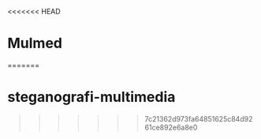 <<<<<<< HEAD
# Mulmed
=======
# steganografi-multimedia
>>>>>>> 7c21362d973fa64851625c84d9261ce892e6a8e0
